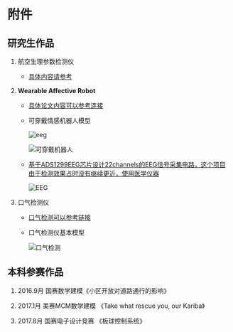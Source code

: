 # 附件

## 研究生作品

1. 航空生理参数检测仪

   + [具体内容请参考]()
   
2. **Wearable Affective Robot** 

   + [具体论文内容可以参考连接](https://ieeexplore.ieee.org/document/8506341)

   + 可穿戴情感机器人模型

     ![eeg](D:\2018_hust_files\Resume\photo\eeg.PNG)

     ![可穿戴机器人](D:\2018_hust_files\Resume\photo\可穿戴机器人.PNG)

   

   + [基于ADS1299EEG芯片设计22channels的EEG信号采集电路，这个项目由于检测效果占时没有继续更近，使用医学仪器](https://luckywater.top/2018/12/11/2018-12-11-2018-HUST-PPT/)

     

     ![EEG](D:\2018_hust_files\Resume\photo\EEG.jpg)

3. 口气检测仪

   + [口气检测可以参考链接](https://luckywater.top/2019/02/17/ArduinoMQ135/)

   + 口气检测仪基本模型

     ![口气检测](D:\2018_hust_files\Resume\photo\口气检测.PNG)

## 本科参赛作品

1. 2016.9月 国赛数学建模《小区开放对道路通行的影响》

2. 2017.1月 美赛MCM数学建模 《Take what rescue you, our Kariba》 

3. 2017.8月 国赛电子设计竞赛 《板球控制系统》 

